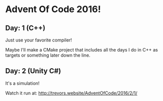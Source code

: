 # Advent Of Code 2016!
## Day: 1 (C++)
Just use your favorite compiler!

Maybe I'll make a CMake project that includes all the days I do in C++ as targets or something later down the line.
## Day: 2 (Unity C#)
It's a simulation!

Watch it run at: http://trevors.website/AdventOfCode/2016/2/1/
